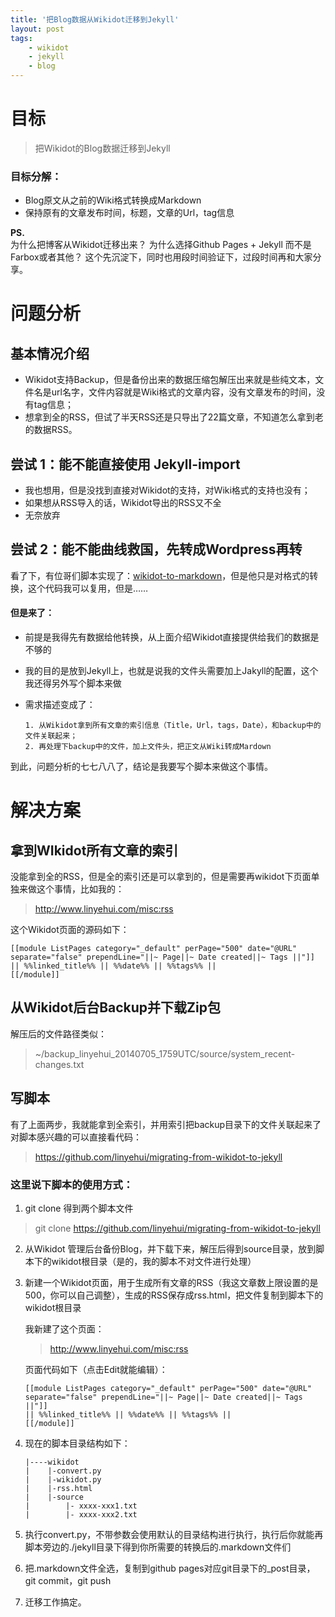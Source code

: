 ```yaml
---
title: '把Blog数据从Wikidot迁移到Jekyll'
layout: post
tags:
    - wikidot
    - jekyll
    - blog
---
```


# 目标
> 把Wikidot的Blog数据迁移到Jekyll

### 目标分解：
* Blog原文从之前的Wiki格式转换成Markdown
* 保持原有的文章发布时间，标题，文章的Url，tag信息

**PS.**  
为什么把博客从Wikidot迁移出来？
为什么选择Github Pages + Jekyll 而不是Farbox或者其他？
这个先沉淀下，同时也用段时间验证下，过段时间再和大家分享。

# 问题分析

## 基本情况介绍
* Wikidot支持Backup，但是备份出来的数据压缩包解压出来就是些纯文本，文件名是url名字，文件内容就是Wiki格式的文章内容，没有文章发布的时间，没有tag信息；
* 想拿到全的RSS，但试了半天RSS还是只导出了22篇文章，不知道怎么拿到老的数据RSS。

## 尝试 1：能不能直接使用 Jekyll-import
* 我也想用，但是没找到直接对Wikidot的支持，对Wiki格式的支持也没有；
* 如果想从RSS导入的话，Wikidot导出的RSS又不全
* 无奈放弃

## 尝试 2：能不能曲线救国，先转成Wordpress再转
看了下，有位哥们脚本实现了：[wikidot-to-markdown](https://github.com/vLj2/wikidot-to-markdown)，但是他只是对格式的转换，这个代码我可以复用，但是……

#### 但是来了：
* 前提是我得先有数据给他转换，从上面介绍Wikidot直接提供给我们的数据是不够的
* 我的目的是放到Jekyll上，也就是说我的文件头需要加上Jakyll的配置，这个我还得另外写个脚本来做
* 需求描述变成了：

    ```
    1. 从Wikidot拿到所有文章的索引信息（Title，Url，tags，Date），和backup中的文件关联起来；
    2. 再处理下backup中的文件，加上文件头，把正文从Wiki转成Mardown
    ```
到此，问题分析的七七八八了，结论是我要写个脚本来做这个事情。

# 解决方案

## 拿到WIkidot所有文章的索引
没能拿到全的RSS，但是全的索引还是可以拿到的，但是需要再wikidot下页面单独来做这个事情，比如我的：
> http://www.linyehui.com/misc:rss

这个Wikidot页面的源码如下：

```
[[module ListPages category="_default" perPage="500" date="@URL" separate="false" prependLine="||~ Page||~ Date created||~ Tags ||"]]
|| %%linked_title%% || %%date%% || %%tags%% ||
[[/module]]
```

## 从Wikidot后台Backup并下载Zip包
解压后的文件路径类似：
> ~/backup_linyehui_20140705_1759UTC/source/system_recent-changes.txt

## 写脚本
有了上面两步，我就能拿到全索引，并用索引把backup目录下的文件关联起来了
对脚本感兴趣的可以直接看代码：
> https://github.com/linyehui/migrating-from-wikidot-to-jekyll

### 这里说下脚本的使用方式：
1. git clone 得到两个脚本文件 
> git clone https://github.com/linyehui/migrating-from-wikidot-to-jekyll
2. 从Wikidot 管理后台备份Blog，并下载下来，解压后得到source目录，放到脚本下的wikidot根目录（是的，我的脚本不对文件进行处理）
3. 新建一个Wikidot页面，用于生成所有文章的RSS（我这文章数上限设置的是500，你可以自己调整），生成的RSS保存成rss.html，把文件复制到脚本下的wikidot根目录

    我新建了这个页面：
    > http://www.linyehui.com/misc:rss
    
    页面代码如下（点击Edit就能编辑）：

    ```
    [[module ListPages category="_default" perPage="500" date="@URL" separate="false" prependLine="||~ Page||~ Date created||~ Tags ||"]]
    || %%linked_title%% || %%date%% || %%tags%% ||
    [[/module]]
    ```
4. 现在的脚本目录结构如下：

    ```shell
    |----wikidot
    |    |-convert.py
    |    |-wikidot.py
    |    |-rss.html
    |    |-source
    |        |- xxxx-xxx1.txt
    |        |- xxxx-xxx2.txt
    ```
5. 执行convert.py，不带参数会使用默认的目录结构进行执行，执行后你就能再脚本旁边的./jekyll目录下得到你所需要的转换后的.markdown文件们
6. 把.markdown文件全选，复制到github pages对应git目录下的_post目录，git commit，git push
7. 迁移工作搞定。